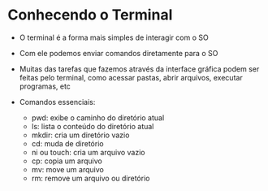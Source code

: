 # Conhecendo o Terminal

* O terminal é a forma mais simples de interagir com o SO

* Com ele podemos enviar comandos diretamente para o SO

* Muitas das tarefas que fazemos através da interface gráfica podem ser feitas pelo terminal, como acessar pastas, abrir arquivos, executar programas, etc

* Comandos essenciais:
  * pwd: exibe o caminho do diretório atual
  * ls: lista o conteúdo do diretório atual
  * mkdir: cria um diretório vazio
  * cd: muda de diretório
  * ni ou touch: cria um arquivo vazio
  * cp: copia um arquivo
  * mv: move um arquivo
  * rm: remove um arquivo ou diretório
